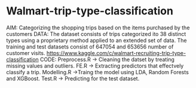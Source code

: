 # Walmart-trip-type-classification
AIM:
  Categorizing the shopping trips based on the items purchased by the customers
DATA:
  The dataset consists of trips categorized ito 38 distinct types using a proprietary method applied to an extended set of data. The training and test datasets consist of 647054 and 653656 number of customer visits.
  https://www.kaggle.com/c/walmart-recruiting-trip-type-classification
CODE:
  Preprocess.R -> Cleaning the datset by treating missing values and outliers.
  FE.R -> Extracting predictors that effectvely classify a trip.
  Modelling.R ->Traing the model using LDA, Random Forests and XGBoost.
  Test.R -> Predicting for the test dataset.
